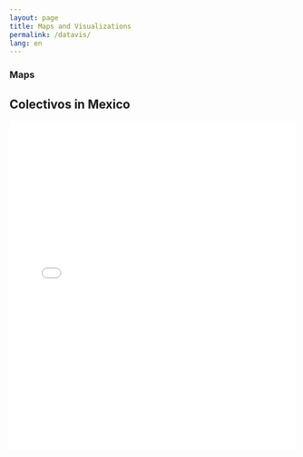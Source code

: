 ```yaml
---
layout: page
title: Maps and Visualizations
permalink: /datavis/
lang: en
---
```


<h3>Maps</h3>

<h2>Colectivos in Mexico</h2>

<iframe src="../../assets/mapas/mapaColectivos.html" title="Mapa de colectivos" style="width: 100%; height: 580px; border:none;"></iframe>
